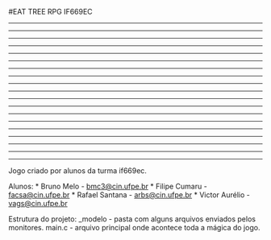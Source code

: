 #EAT TREE RPG IF669EC
********************************************************************************
********************************************************************************
*******************             ***             ***             ****************
*******************    *****    ***    *****    ***    *****    ****************
*******************    *****    ***    *****    ***    *****    ****************
*******************             ***             ***    *************************
*******************    *    *******    ************    ***        **************
*******************    **    ******    ************    *****    ****************
*******************    ***    *****    ************    *****    ****************
*******************    *****    ***    ************             ****************
********************************************************************************
********************************************************************************
*********************************     **      **********************************
**********************************   ***  **  **********************************
**********************************   ***      **********************************
**********************************   ***   *************************************
*********************************     **   *************************************
********************************************************************************
********************************************************************************


Jogo criado por alunos da turma if669ec.

Alunos:
    *       Bruno Melo - bmc3@cin.ufpe.br
	* 		Filipe Cumaru - facsa@cin.ufpe.br
	*		Rafael Santana - arbs@cin.ufpe.br
	*		Victor Aurélio - vags@cin.ufpe.br
    
Estrutura do projeto:
    _modelo - pasta com alguns arquivos enviados pelos monitores.
    main.c - arquivo principal onde acontece toda a mágica do jogo.
    